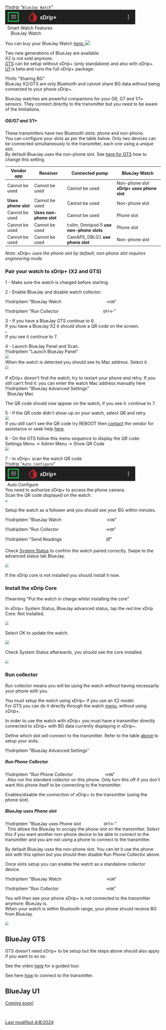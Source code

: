 !!!xdrip "`BlueJay Watch`"  
    <img src="../../images/hamburger_menu.png" style="zoom:75%;" />  
    &ensp;Smart Watch Features  
    &emsp;  BlueJay Watch

You can buy your BlueJay Watch [here: <img src="../images/M-S-SW-BJ1.png" style="zoom:100%;" />](https://bluejay.website/) 

Two new generations of BlueJay are available.  
X2 is not sold anymore.  
[GTS](https://bluejay.website/shop/product/bluejay-gts-26) can be setup without xDrip+ (only standalone) and also with xDrip+.  
[U1](https://bluejay.website/shop/product/bluejay-u1-27) is beta and runs the full xDrip+ package.

!!!info "Sharing BG"  
    BlueJay X2/GTS are only Bluetooth and cannot share BG data without being connected to your phone xDrip+.

BlueJay watches are powerful companions for your G6, G7 and 1/1+ sensors. They connect directly to the transmitter but you need to be aware of the limitations.

##### G6/G7 and 1/1+

These transmitters have two Bluetooth slots: phone and non-phone.  
You can configure your slots as per the table below. Only two devices can be connected simultaneously to the transmitter, each one using a unique slot.  
By default BlueJay uses the non-phone slot. See [here for GTS](#run-collector) how to change this setting.

| Vendor app          | Receiver                | Connected pump                            | BlueJay Watch                             |
| ------------------- | ----------------------- | ----------------------------------------- | ----------------------------------------- |
| Cannot be used      | Cannot be used          | Cannot be used                            | Non-phone slot **xDrip+ uses phone slot** |
| **Uses phone slot** | Cannot be used          | Cannot be used                            | Non-phone slot                            |
| Cannot be used      | **Uses non-phone slot** | Cannot be used                            | Phone slot                                |
| Cannot be used      | Cannot be used          | t:slim, Omnipod 5 **use non-phone slots** | Phone slot                                |
| Cannot be used      | Cannot be used          | CamAPS, DBLG1 **use phone slot**          | Non-phone slot                            |

*Note: xDrip+ uses the phone slot by default, non-phone slot requires engineering mode*

### Pair your watch to xDrip+ (X2 and GTS)

1 - Make sure the watch is charged before starting.

2 - Enable BlueJay and disable watch collector.  

!!!xdripitem "BlueJay Watch&emsp;&emsp;&emsp;&emsp;&emsp;&emsp;&emsp;&emsp;&emsp;&emsp; →`ON`" 

!!!xdripitem "Run Collector&emsp;&emsp;&emsp;&emsp;&emsp;&emsp;&emsp;&emsp;&emsp;&emsp; `OFF`←"  

3 - If you have a BlueJay GTS continue to 6.  
If you have a BlueJay X2 it should show a QR code on the screen.  
<img src="../images/M-S-SW-BJc5.png" style="zoom:40%;" />  
If you see it continue to 7.

4 - Launch BlueJay Panel and Scan.  
!!!xdripitem "Launch BlueJay Panel"   
<img src="../images/M-S-SW-BJc1.png" style="zoom:76%;" />  
When the watch is detected you should see its Mac address. Select it.  
<img src="../images/M-S-SW-BJc2.png" style="zoom:66%;" /></br>  
If xDrip+ doesn't find the watch, try to restart your phone and retry. If you still can't find it: you can enter the watch Mac address manually here   
!!!xdripitem "BlueJay Advanced Settings"  
    &ensp;BlueJay Mac

The QR code should now appear on the watch, if you see it: continue to 7.

5 - If the QR code didn't show-up on your watch, select QR and retry.  
<img src="../images/M-S-SW-BJc4.png" style="zoom:76%;" />  
If you still can't see the QR code try REBOOT then [contact](https://bluejay.website/contactus) the vendor for assistance or seek help [here](https://gitter.im/jamorham/BlueJay).

6 - On the GTS follow this menu sequence to display the QR code:  
Settings Menu -> Admin Menu -> Show QR Code  
<img src="../images/M-S-SW-BJc6.png" style="zoom:76%;" /> 

7 - In xDrip+ scan the watch QR code  
!!!xdrip "`Auto Configure`"  
    <img src="../../images/hamburger_menu.png" style="zoom:75%;" />  
    &ensp;Auto Configure    
You need to authorize xDrip+ to access the phone camera.  
Scan the QR code displayed on the watch.  
<img src="../images/M-S-SW-BJc7.png" style="zoom:50%;" />

Setup the watch as a follower and you should see your BG within minutes.

!!!xdripitem "BlueJay Watch&emsp;&emsp;&emsp;&emsp;&emsp;&emsp;&emsp;&emsp;&emsp;&emsp; →`ON`" 

!!!xdripitem "Run Collector&emsp;&ensp;&emsp;&emsp;&emsp;&emsp;&emsp;&emsp;&emsp;&emsp;&emsp; →`ON`"  

!!!xdripitem "Send Readings&emsp;&emsp;&emsp;&emsp;&emsp;&emsp;&emsp;&emsp;&emsp;&emsp; 🗹" 

Check [System Status](../../troubleshoot/systemstatus/) to confirm the watch paired correctly. Swipe to the advanced status tab BlueJay.  

<img src="../images/M-S-SW-BJc8.png" style="zoom:66%;" />

If the xDrip core is not installed you should install it now.

### Install the xDrip Core 

!!!warning "Put the watch in charge whilst installing the core"

In xDrip+ System Status, BlueJay advanced status, tap the red line xDrip Core: Not Installed.

<img src="../images/M-S-SW-BJd1.png" style="zoom:71%;" />

Select OK to update the watch.

<img src="../images/M-S-SW-BJd2.png" style="zoom:79%;" />

Check System Status afterwards, you should see the core installed.

<img src="../images/M-S-SW-BJd3.png" style="zoom:66%;" />

### Run collector

Run collector means you will be using the watch without having necessarily your phone with you.

You must setup the watch using xDrip+ if you use an X2 model.  
For GTS you can do it directly through the watch [menu](https://bluejay.website/gts-menu-top), without using xDrip+.

In order to use the watch with xDrip+ you must have a transmitter directly connected to xDrip+ with BG data currently displaying in xDrip+.

Define which slot will connect to the transmitter. Refer to the table [above](#g6g7-and-11) to setup your slots.

!!!xdripitem "BlueJay Advanced Settings" 

##### Run Phone Collector

!!!xdripitem "Run Phone Collector&emsp;&emsp;&emsp;&emsp;&emsp;&emsp;&emsp; →`ON`"  
    &ensp;Also run the standard collector on this phone. Only turn this off if you don't want this phone itself to be connecting to the transmitter.

Enables/disable the connection of xDrip+ to the transmitter (using the phone slot).

##### BlueJay uses Phone slot

!!!xdripitem "BlueJay uses Phone slot&emsp;&emsp;&emsp;&emsp;&emsp; `OFF`←"  
    &ensp;This allows the BlueJay to occupy the phone slot on the transmitter. Select this if you want another non-phone device to be able to connect to the transmitter and you are not using a phone to connect to the transmitter.

By default BlueJay uses the non-phone slot. You can let it use the phone slot with this option but you should then disable Run Phone Collector above.

Once slots setup you can enable the watch as a standalone collector device.

!!!xdripitem "BlueJay Watch&emsp;&emsp;&emsp;&emsp;&emsp;&emsp;&emsp;&emsp;&emsp;&emsp; →`ON`" 

!!!xdripitem "Run Collector&emsp;&ensp;&emsp;&emsp;&emsp;&emsp;&emsp;&emsp;&emsp;&emsp;&emsp; →`ON`"  

You will then see your phone xDrip+ is not connected to the transmitter anymore: BlueJay is.  
When your watch is within Bluetooth range, your phone should receive BG from BlueJay.

<img src="../images/M-S-SW-BJe4.png" style="zoom:66%;" />

## BlueJay GTS

GTS doesn't need xDrip+ to be setup but the steps above should also apply if you want to so so.

See the video [here](https://www.youtube.com/watch?v=JM5cw-xVAZk) for a guided tour.

See here [how](https://www.youtube.com/watch?v=6YpjuZe2c_Q) to connect to the transmitter.

## BlueJay U1

[Coming soon!](https://bluejay.website/shop/product/bluejay-u1-27)

</br>

[*Last modified 4/8/2024*](https://github.com/NightscoutFoundation/xDrip/releases/tag/2024.08.02)